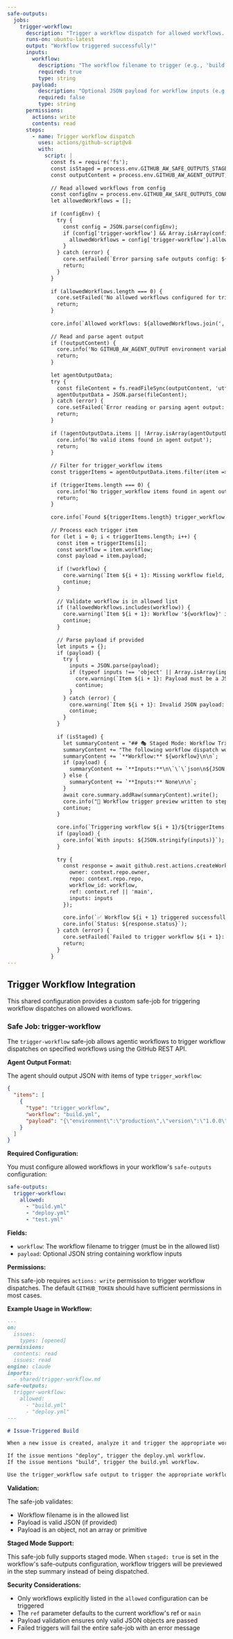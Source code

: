 ```yaml
---
safe-outputs:
  jobs:
    trigger-workflow:
      description: "Trigger a workflow dispatch for allowed workflows. Requires actions: write permission or a custom GitHub token."
      runs-on: ubuntu-latest
      output: "Workflow triggered successfully!"
      inputs:
        workflow:
          description: "The workflow filename to trigger (e.g., 'build.yml')"
          required: true
          type: string
        payload:
          description: "Optional JSON payload for workflow inputs (e.g., '{\"environment\":\"production\"}')"
          required: false
          type: string
      permissions:
        actions: write
        contents: read
      steps:
        - name: Trigger workflow dispatch
          uses: actions/github-script@v8
          with:
            script: |
              const fs = require('fs');
              const isStaged = process.env.GITHUB_AW_SAFE_OUTPUTS_STAGED === 'true';
              const outputContent = process.env.GITHUB_AW_AGENT_OUTPUT;
              
              // Read allowed workflows from config
              const configEnv = process.env.GITHUB_AW_SAFE_OUTPUTS_CONFIG;
              let allowedWorkflows = [];
              
              if (configEnv) {
                try {
                  const config = JSON.parse(configEnv);
                  if (config['trigger-workflow'] && Array.isArray(config['trigger-workflow'].allowed)) {
                    allowedWorkflows = config['trigger-workflow'].allowed;
                  }
                } catch (error) {
                  core.setFailed(`Error parsing safe outputs config: ${error instanceof Error ? error.message : String(error)}`);
                  return;
                }
              }
              
              if (allowedWorkflows.length === 0) {
                core.setFailed('No allowed workflows configured for trigger-workflow. Please specify allowed workflows in safe-outputs configuration.');
                return;
              }
              
              core.info(`Allowed workflows: ${allowedWorkflows.join(', ')}`);
              
              // Read and parse agent output
              if (!outputContent) {
                core.info('No GITHUB_AW_AGENT_OUTPUT environment variable found');
                return;
              }
              
              let agentOutputData;
              try {
                const fileContent = fs.readFileSync(outputContent, 'utf8');
                agentOutputData = JSON.parse(fileContent);
              } catch (error) {
                core.setFailed(`Error reading or parsing agent output: ${error instanceof Error ? error.message : String(error)}`);
                return;
              }
              
              if (!agentOutputData.items || !Array.isArray(agentOutputData.items)) {
                core.info('No valid items found in agent output');
                return;
              }
              
              // Filter for trigger_workflow items
              const triggerItems = agentOutputData.items.filter(item => item.type === 'trigger_workflow');
              
              if (triggerItems.length === 0) {
                core.info('No trigger_workflow items found in agent output');
                return;
              }
              
              core.info(`Found ${triggerItems.length} trigger_workflow item(s)`);
              
              // Process each trigger item
              for (let i = 0; i < triggerItems.length; i++) {
                const item = triggerItems[i];
                const workflow = item.workflow;
                const payload = item.payload;
                
                if (!workflow) {
                  core.warning(`Item ${i + 1}: Missing workflow field, skipping`);
                  continue;
                }
                
                // Validate workflow is in allowed list
                if (!allowedWorkflows.includes(workflow)) {
                  core.warning(`Item ${i + 1}: Workflow '${workflow}' is not in allowed list. Allowed workflows: ${allowedWorkflows.join(', ')}`);
                  continue;
                }
                
                // Parse payload if provided
                let inputs = {};
                if (payload) {
                  try {
                    inputs = JSON.parse(payload);
                    if (typeof inputs !== 'object' || Array.isArray(inputs)) {
                      core.warning(`Item ${i + 1}: Payload must be a JSON object, got ${typeof inputs}`);
                      continue;
                    }
                  } catch (error) {
                    core.warning(`Item ${i + 1}: Invalid JSON payload: ${error instanceof Error ? error.message : String(error)}`);
                    continue;
                  }
                }
                
                if (isStaged) {
                  let summaryContent = "## 🎭 Staged Mode: Workflow Trigger Preview\n\n";
                  summaryContent += "The following workflow dispatch would be triggered if staged mode was disabled:\n\n";
                  summaryContent += `**Workflow:** ${workflow}\n\n`;
                  if (payload) {
                    summaryContent += `**Inputs:**\n\`\`\`json\n${JSON.stringify(inputs, null, 2)}\n\`\`\`\n\n`;
                  } else {
                    summaryContent += `**Inputs:** None\n\n`;
                  }
                  await core.summary.addRaw(summaryContent).write();
                  core.info("📝 Workflow trigger preview written to step summary");
                  continue;
                }
                
                core.info(`Triggering workflow ${i + 1}/${triggerItems.length}: ${workflow}`);
                if (payload) {
                  core.info(`With inputs: ${JSON.stringify(inputs)}`);
                }
                
                try {
                  const response = await github.rest.actions.createWorkflowDispatch({
                    owner: context.repo.owner,
                    repo: context.repo.repo,
                    workflow_id: workflow,
                    ref: context.ref || 'main',
                    inputs: inputs
                  });
                  
                  core.info(`✅ Workflow ${i + 1} triggered successfully`);
                  core.info(`Status: ${response.status}`);
                } catch (error) {
                  core.setFailed(`Failed to trigger workflow ${i + 1}: ${error instanceof Error ? error.message : String(error)}`);
                  return;
                }
              }
---
```


## Trigger Workflow Integration

This shared configuration provides a custom safe-job for triggering workflow dispatches on allowed workflows.

### Safe Job: trigger-workflow

The `trigger-workflow` safe-job allows agentic workflows to trigger workflow dispatches on specified workflows using the GitHub REST API.

**Agent Output Format:**

The agent should output JSON with items of type `trigger_workflow`:

```json
{
  "items": [
    {
      "type": "trigger_workflow",
      "workflow": "build.yml",
      "payload": "{\"environment\":\"production\",\"version\":\"1.0.0\"}"
    }
  ]
}
```

**Required Configuration:**

You must configure allowed workflows in your workflow's `safe-outputs` configuration:

```yaml
safe-outputs:
  trigger-workflow:
    allowed:
      - "build.yml"
      - "deploy.yml"
      - "test.yml"
```

**Fields:**

- `workflow`: The workflow filename to trigger (must be in the allowed list)
- `payload`: Optional JSON string containing workflow inputs

**Permissions:**

This safe-job requires `actions: write` permission to trigger workflow dispatches. The default `GITHUB_TOKEN` should have sufficient permissions in most cases.

**Example Usage in Workflow:**

```markdown
---
on:
  issues:
    types: [opened]
permissions:
  contents: read
  issues: read
engine: claude
imports:
  - shared/trigger-workflow.md
safe-outputs:
  trigger-workflow:
    allowed:
      - "build.yml"
      - "deploy.yml"
---

# Issue-Triggered Build

When a new issue is created, analyze it and trigger the appropriate workflow.

If the issue mentions "deploy", trigger the deploy.yml workflow.
If the issue mentions "build", trigger the build.yml workflow.

Use the trigger_workflow safe output to trigger the appropriate workflow.
```

**Validation:**

The safe-job validates:
- Workflow filename is in the allowed list
- Payload is valid JSON (if provided)
- Payload is an object, not an array or primitive

**Staged Mode Support:**

This safe-job fully supports staged mode. When `staged: true` is set in the workflow's safe-outputs configuration, workflow triggers will be previewed in the step summary instead of being dispatched.

**Security Considerations:**

- Only workflows explicitly listed in the `allowed` configuration can be triggered
- The `ref` parameter defaults to the current workflow's ref or `main`
- Payload validation ensures only valid JSON objects are passed
- Failed triggers will fail the entire safe-job with an error message
